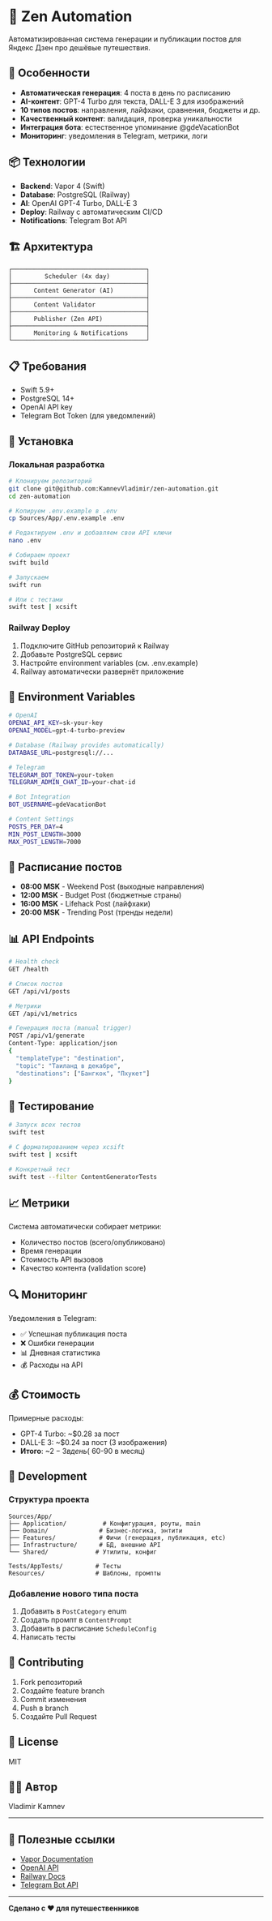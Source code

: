 # 🤖 Zen Automation

Автоматизированная система генерации и публикации постов для Яндекс Дзен про дешёвые путешествия.

## 🚀 Особенности

- **Автоматическая генерация**: 4 поста в день по расписанию
- **AI-контент**: GPT-4 Turbo для текста, DALL-E 3 для изображений
- **10 типов постов**: направления, лайфхаки, сравнения, бюджеты и др.
- **Качественный контент**: валидация, проверка уникальности
- **Интеграция бота**: естественное упоминание @gdeVacationBot
- **Мониторинг**: уведомления в Telegram, метрики, логи

## 📦 Технологии

- **Backend**: Vapor 4 (Swift)
- **Database**: PostgreSQL (Railway)
- **AI**: OpenAI GPT-4 Turbo, DALL-E 3
- **Deploy**: Railway с автоматическим CI/CD
- **Notifications**: Telegram Bot API

## 🏗️ Архитектура

```
┌─────────────────────────────────────┐
│         Scheduler (4x day)          │
├─────────────────────────────────────┤
│      Content Generator (AI)         │
├─────────────────────────────────────┤
│      Content Validator              │
├─────────────────────────────────────┤
│      Publisher (Zen API)            │
├─────────────────────────────────────┤
│      Monitoring & Notifications     │
└─────────────────────────────────────┘
```

## 📋 Требования

- Swift 5.9+
- PostgreSQL 14+
- OpenAI API key
- Telegram Bot Token (для уведомлений)

## 🔧 Установка

### Локальная разработка

```bash
# Клонируем репозиторий
git clone git@github.com:KamnevVladimir/zen-automation.git
cd zen-automation

# Копируем .env.example в .env
cp Sources/App/.env.example .env

# Редактируем .env и добавляем свои API ключи
nano .env

# Собираем проект
swift build

# Запускаем
swift run

# Или с тестами
swift test | xcsift
```

### Railway Deploy

1. Подключите GitHub репозиторий к Railway
2. Добавьте PostgreSQL сервис
3. Настройте environment variables (см. .env.example)
4. Railway автоматически развернёт приложение

## 🔐 Environment Variables

```bash
# OpenAI
OPENAI_API_KEY=sk-your-key
OPENAI_MODEL=gpt-4-turbo-preview

# Database (Railway provides automatically)
DATABASE_URL=postgresql://...

# Telegram
TELEGRAM_BOT_TOKEN=your-token
TELEGRAM_ADMIN_CHAT_ID=your-chat-id

# Bot Integration
BOT_USERNAME=gdeVacationBot

# Content Settings
POSTS_PER_DAY=4
MIN_POST_LENGTH=3000
MAX_POST_LENGTH=7000
```

## 📅 Расписание постов

- **08:00 MSK** - Weekend Post (выходные направления)
- **12:00 MSK** - Budget Post (бюджетные страны)
- **16:00 MSK** - Lifehack Post (лайфхаки)
- **20:00 MSK** - Trending Post (тренды недели)

## 📊 API Endpoints

```bash
# Health check
GET /health

# Список постов
GET /api/v1/posts

# Метрики
GET /api/v1/metrics

# Генерация поста (manual trigger)
POST /api/v1/generate
Content-Type: application/json
{
  "templateType": "destination",
  "topic": "Таиланд в декабре",
  "destinations": ["Бангкок", "Пхукет"]
}
```

## 🧪 Тестирование

```bash
# Запуск всех тестов
swift test

# С форматированием через xcsift
swift test | xcsift

# Конкретный тест
swift test --filter ContentGeneratorTests
```

## 📈 Метрики

Система автоматически собирает метрики:
- Количество постов (всего/опубликовано)
- Время генерации
- Стоимость API вызовов
- Качество контента (validation score)

## 🔍 Мониторинг

Уведомления в Telegram:
- ✅ Успешная публикация поста
- ❌ Ошибки генерации
- 📊 Дневная статистика
- 💰 Расходы на API

## 💰 Стоимость

Примерные расходы:
- GPT-4 Turbo: ~$0.28 за пост
- DALL-E 3: ~$0.24 за пост (3 изображения)
- **Итого**: ~$2-3 в день (~$60-90 в месяц)

## 🔧 Development

### Структура проекта

```
Sources/App/
├── Application/          # Конфигурация, роуты, main
├── Domain/              # Бизнес-логика, энтити
├── Features/            # Фичи (генерация, публикация, etc)
├── Infrastructure/      # БД, внешние API
└── Shared/             # Утилиты, конфиг

Tests/AppTests/         # Тесты
Resources/              # Шаблоны, промпты
```

### Добавление нового типа поста

1. Добавить в `PostCategory` enum
2. Создать промпт в `ContentPrompt`
3. Добавить в расписание `ScheduleConfig`
4. Написать тесты

## 🤝 Contributing

1. Fork репозиторий
2. Создайте feature branch
3. Commit изменения
4. Push в branch
5. Создайте Pull Request

## 📝 License

MIT

## 👨‍💻 Автор

Vladimir Kamnev

---

## 🔗 Полезные ссылки

- [Vapor Documentation](https://docs.vapor.codes/)
- [OpenAI API](https://platform.openai.com/docs)
- [Railway Docs](https://docs.railway.app/)
- [Telegram Bot API](https://core.telegram.org/bots/api)

---

**Сделано с ❤️ для путешественников**

